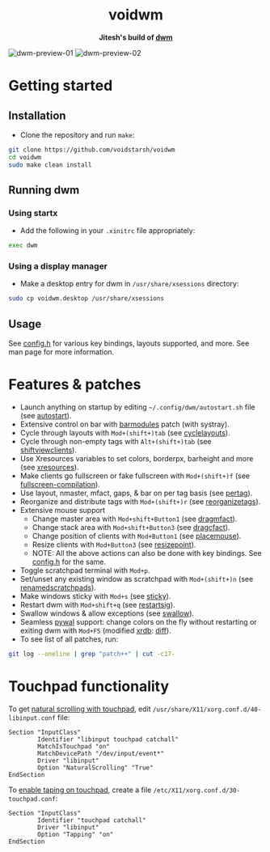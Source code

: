 <div align="center">
    <h1>voidwm</h1>
    <b>Jitesh's build of <a href="https://dwm.suckless.org/">dwm</a></b>
    <p></p>
</div>

![dwm-preview-01](https://github.com/voidstarsh/aperture/raw/master/dwm-01.png)
![dwm-preview-02](https://github.com/voidstarsh/aperture/raw/master/dwm-02.png)


# Getting started
## Installation
- Clone the repository and run `make`:
```bash
git clone https://github.com/voidstarsh/voidwm
cd voidwm
sudo make clean install
```

## Running dwm
### Using startx
- Add the following in your `.xinitrc` file appropriately:
```bash
exec dwm
```

### Using a display manager
- Make a desktop entry for dwm in `/usr/share/xsessions` directory:
```bash
sudo cp voidwm.desktop /usr/share/xsessions
```

## Usage
See [config.h](config.h) for various key bindings, layouts supported, and more. See man page for more information.


# Features & patches
- Launch anything on startup by editing `~/.config/dwm/autostart.sh` file (see [autostart](https://dwm.suckless.org/patches/autostart/)).
- Extensive control on bar with [barmodules](https://github.com/bakkeby/patches/wiki/barmodules/) patch (with systray).
- Cycle through layouts with `Mod+(shift+)tab` (see [cyclelayouts](https://dwm.suckless.org/patches/cyclelayouts/)).
- Cycle through non-empty tags with `Alt+(shift+)tab` (see [shiftviewclients](https://github.com/bakkeby/patches/wiki/shiftviewclients/)).
- Use Xresources variables to set colors, borderpx, barheight and more (see [xresources](https://dwm.suckless.org/patches/xresources/)).
- Make clients go fullscreen or fake fullscreen with `Mod+(shift+)f` (see [fullscreen-compilation](https://github.com/bakkeby/patches/wiki/fullscreen-compilation/)).
- Use layout, nmaster, mfact, gaps, & bar on per tag basis (see [pertag](https://dwm.suckless.org/patches/pertag/)).
- Reorganize and distribute tags with `Mod+(shift+)r` (see [reorganizetags](https://dwm.suckless.org/patches/reorganizetags/)).
- Extensive mouse support
    - Change master area with `Mod+shift+Button1` (see [dragmfact](https://github.com/bakkeby/patches/wiki/dragmfact/)).
    - Change stack area with `Mod+shift+Button3` (see [dragcfact](https://github.com/bakkeby/patches/wiki/dragcfact/)).
    - Change position of clients with `Mod+Button1` (see [placemouse](https://github.com/bakkeby/patches/wiki/placemouse/)).
    - Resize clients with `Mod+Button3` (see [resizepoint](https://github.com/bakkeby/patches/wiki/resizepoint/)).
    - NOTE: All the above actions can also be done with key bindings. See [config.h](config.h) for the same.
- Toggle scratchpad terminal with `Mod+p`.
- Set/unset any existing window as scratchpad with `Mod+(shift+)n` (see [renamedscratchpads](https://github.com/bakkeby/patches/wiki/renamedscratchpads/)).
- Make windows sticky with `Mod+s` (see [sticky](https://dwm.suckless.org/patches/sticky/)).
- Restart dwm with `Mod+shift+q` (see [restartsig](https://dwm.suckless.org/patches/restartsig/)).
- Swallow windows & allow exceptions (see [swallow](https://github.com/bakkeby/patches/wiki/swallow/)).
- Seamless [pywal](https://github.com/dylanaraps/pywal/) support: change colors on the fly without restarting or exiting dwm with `Mod+F5` (modified [xrdb](https://dwm.suckless.org/patches/xrdb/): [diff](https://github.com/voidstarsh/voidwm/commit/10ba0c06ddd648bee6b9968b65d4addfd57d7ecf)).
- To see list of all patches, run:
```bash
git log --oneline | grep "patch++" | cut -c17-
```


# Touchpad functionality
To get [natural scrolling with touchpad](https://askubuntu.com/questions/1122513/how-to-add-natural-inverted-mouse-scrolling-in-i3-window-manager/), edit `/usr/share/X11/xorg.conf.d/40-libinput.conf` file:
```
Section "InputClass"
        Identifier "libinput touchpad catchall"
        MatchIsTouchpad "on"
        MatchDevicePath "/dev/input/event*"
        Driver "libinput"
        Option "NaturalScrolling" "True"
EndSection
```

To [enable taping on touchpad](https://wiki.archlinux.org/title/Libinput#Via_Xorg_configuration_file/), create a file `/etc/X11/xorg.conf.d/30-touchpad.conf`:
```
Section "InputClass"
        Identifier "touchpad catchall"
        Driver "libinput"
        Option "Tapping" "on"
EndSection
```
